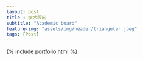 ```yaml
--- 
layout: post
title : 学术顾问
subtitle: "Academic board"
feature-img: "assets/img/header/triangular.jpeg"
tags: [Post]
---
```



{% include portfolio.html %}